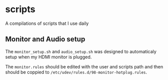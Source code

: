 # scripts

A compilations of scripts that I use daily

## Monitor and Audio setup

The `monitor_setup.sh` and `audio_setup.sh` was designed to automaticaly setup when my HDMI monitor is plugged.

The `monitor.rules` should be edited with the user and scripts path and then should be coppied to `/etc/udev/rules.d/98-monitor-hotplug.rules`.
